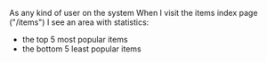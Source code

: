 As any kind of user on the system
When I visit the items index page ("/items")
I see an area with statistics:
- the top 5 most popular items
- the bottom 5 least popular items